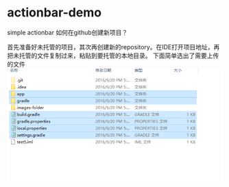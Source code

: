 # actionbar-demo
simple actionbar
如何在github创建新项目？

首先准备好未托管的项目，其次再创建新的repository。在IDE打开项目地址，再把未托管的文件复制过来，粘贴到要托管的本地目录。
下面简单选出了需要上传的文件</br>
![image](https://raw.githubusercontent.com/tamam9/actionbar-demo/master/readme/simple_git_project.png)</br>
 
